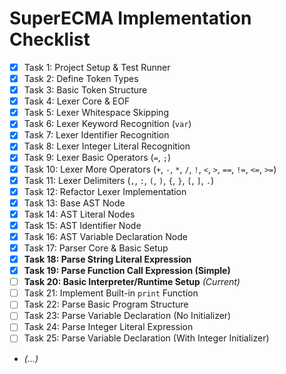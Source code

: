 # SuperECMA Implementation Checklist

-   [x] Task 1: Project Setup & Test Runner
-   [x] Task 2: Define Token Types
-   [x] Task 3: Basic Token Structure
-   [x] Task 4: Lexer Core & EOF
-   [x] Task 5: Lexer Whitespace Skipping
-   [x] Task 6: Lexer Keyword Recognition (`var`)
-   [x] Task 7: Lexer Identifier Recognition
-   [x] Task 8: Lexer Integer Literal Recognition
-   [x] Task 9: Lexer Basic Operators (`=`, `;`)
-   [x] Task 10: Lexer More Operators (`+`, `-`, `*`, `/`, `!`, `<`, `>`, `==`, `!=`, `<=`, `>=`)
-   [x] Task 11: Lexer Delimiters (`,`, `:`, `(`, `)`, `{`, `}`, `[`, `]`, `.`)
-   [x] Task 12: Refactor Lexer Implementation
-   [x] Task 13: Base AST Node
-   [x] Task 14: AST Literal Nodes
-   [x] Task 15: AST Identifier Node
-   [x] Task 16: AST Variable Declaration Node
-   [x] Task 17: Parser Core & Basic Setup
-   [x] **Task 18: Parse String Literal Expression**
-   [x] **Task 19: Parse Function Call Expression (Simple)**
-   [ ] **Task 20: Basic Interpreter/Runtime Setup** *(Current)*
-   [ ] Task 21: Implement Built-in `print` Function
-   [ ] Task 22: Parse Basic Program Structure
-   [ ] Task 23: Parse Variable Declaration (No Initializer)
-   [ ] Task 24: Parse Integer Literal Expression
-   [ ] Task 25: Parse Variable Declaration (With Integer Initializer)
-   *(...)*
